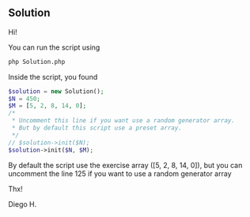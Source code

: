 ## Solution

Hi!

You can run the script using  

``` bash
php Solution.php
```

Inside the script, you found 

``` php
$solution = new Solution();
$N = 450;
$M = [5, 2, 8, 14, 0];
/*
 * Uncomment this line if you want use a random generator array.
 * But by default this script use a preset array.
 */
// $solution->init($N);
$solution->init($N, $M);
```
By default the script use the exercise array ([5, 2, 8, 14, 0]), but you can uncomment the line 125 if you want to use a random generator array

Thx!

Diego H.